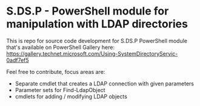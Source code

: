 # S.DS.P - PowerShell module for manipulation with LDAP directories
This is repo for source code development for S.DS.P PowerShell module that's available on PowerShell Gallery here: https://gallery.technet.microsoft.com/Using-SystemDirectoryServic-0adf7ef5 

Feel free to contribute, focus areas are:
- Separate cmdlet that creates a LDAP connection with given parameters
- Parameter sets for Find-LdapObject
- cmdlets for adding / modifying LDAP objects
